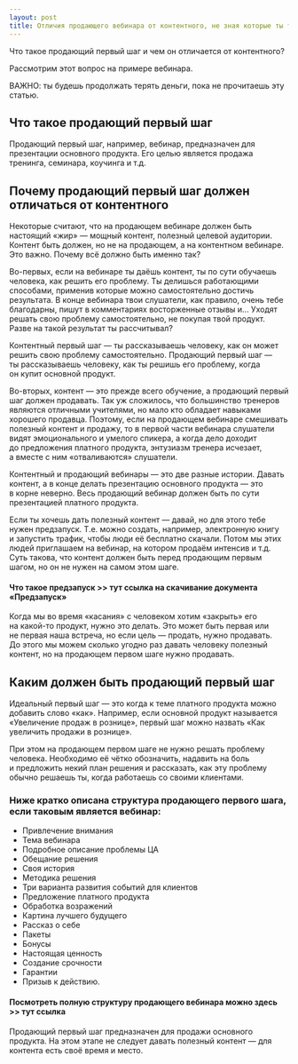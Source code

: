 ```yaml
---
layout: post
title: Отличия продающего вебинара от контентного, не зная которые ты теряешь деньги
---
```


Что такое продающий первый шаг и&nbsp;чем он&nbsp;отличается от&nbsp;контентного?

Рассмотрим этот вопрос на&nbsp;примере вебинара.

ВАЖНО: ты&nbsp;будешь продолжать терять деньги, пока не&nbsp;прочитаешь эту статью.

## Что такое продающий первый шаг

Продающий первый шаг, например, вебинар, предназначен для презентации основного продукта. Его целью является продажа тренинга, семинара, коучинга и&nbsp;т.д.

## Почему продающий первый шаг должен отличаться от&nbsp;контентного

Некоторые считают, что на&nbsp;продающем вебинаре должен быть настоящий &laquo;жир&raquo;&nbsp;&mdash; мощный контент, полезный целевой аудитории. Контент быть должен, но&nbsp;не&nbsp;на&nbsp;продающем, а&nbsp;на&nbsp;контентном вебинаре. Это важно. Почему всё должно быть именно так?

Во-первых, если на&nbsp;вебинаре ты&nbsp;даёшь контент, ты&nbsp;по&nbsp;сути обучаешь человека, как решить его проблему. Ты&nbsp;делишься работающими способами, применив которые можно самостоятельно достичь результата. В&nbsp;конце вебинара твои слушатели, как правило, очень тебе благодарны, пишут в&nbsp;комментариях восторженные отзывы&nbsp;и... Уходят решать свою проблему самостоятельно, не&nbsp;покупая твой продукт. Разве на&nbsp;такой результат ты&nbsp;рассчитывал?

Контентный первый шаг&nbsp;&mdash; ты&nbsp;рассказываешь человеку, как он&nbsp;может решить свою проблему самостоятельно. Продающий первый шаг&nbsp;&mdash; ты&nbsp;рассказываешь человеку, как ты&nbsp;решишь его проблему, когда он&nbsp;купит основной продукт.

Во-вторых, контент&nbsp;&mdash; это прежде всего обучение, а&nbsp;продающий первый шаг должен продавать. Так уж&nbsp;сложилось, что большинство тренеров являются отличными учителями, но&nbsp;мало кто обладает навыками хорошего продавца. Поэтому, если на&nbsp;продающем вебинаре смешивать полезный контент и&nbsp;продажу, то&nbsp;в&nbsp;первой части вебинара слушатели видят эмоционального и&nbsp;умелого спикера, а&nbsp;когда дело доходит до&nbsp;предложения платного продукта, энтузиазм тренера исчезает, а&nbsp;вместе с&nbsp;ним &laquo;отваливаются&raquo; слушатели.

Контентный и&nbsp;продающий вебинары&nbsp;&mdash; это две разные истории. Давать контент, а&nbsp;в&nbsp;конце делать презентацию основного продукта&nbsp;&mdash; это в&nbsp;корне неверно. Весь продающий вебинар должен быть по&nbsp;сути презентацией платного продукта.

Если ты&nbsp;хочешь дать полезный контент&nbsp;&mdash; давай, но&nbsp;для этого тебе нужен предзапуск. Т.е. можно создать, например, электронную книгу и&nbsp;запустить трафик, чтобы люди её&nbsp;бесплатно скачали. Потом мы&nbsp;этих людей приглашаем на&nbsp;вебинар, на&nbsp;котором продаём интенсив и&nbsp;т.д. Суть такова, что контент должен быть перед продающим первым шагом, но&nbsp;он&nbsp;не&nbsp;нужен на&nbsp;самом этом шаге.

#### Что такое предзапуск &gt;&gt; тут ссылка на&nbsp;скачивание документа &laquo;Предзапуск&raquo;

Когда мы&nbsp;во&nbsp;время &laquo;касания&raquo; с&nbsp;человеком хотим &laquo;закрыть&raquo; его на&nbsp;какой-то продукт, нужно это делать. Это может быть первая или не&nbsp;первая наша встреча, но&nbsp;если цель&nbsp;&mdash; продать, нужно продавать. До&nbsp;этого мы&nbsp;можем сколько угодно раз давать человеку полезный контент, но&nbsp;на&nbsp;продающем первом шаге нужно продавать.

## Каким должен быть продающий первый шаг

Идеальный первый шаг&nbsp;&mdash; это когда к&nbsp;теме платного продукта можно добавить слово &laquo;как&raquo;. Например, если основной продукт называется &laquo;Увеличение продаж в&nbsp;рознице&raquo;, первый шаг можно назвать &laquo;Как увеличить продажи в&nbsp;рознице&raquo;.

При этом на&nbsp;продающем первом шаге не&nbsp;нужно решать проблему человека. Необходимо её&nbsp;чётко обозначить, надавить на&nbsp;боль и&nbsp;предложить некий план решения и&nbsp;рассказать, как эту проблему обычно решаешь&nbsp;ты, когда работаешь со&nbsp;своими клиентами.

### Ниже кратко описана структура продающего первого шага, если таковым является вебинар:

- Привлечение внимания
- Тема вебинара
- Подробное описание проблемы ЦА
- Обещание решения
- Своя история
- Методика решения
- Три варианта развития событий для клиентов
- Предложение платного продукта
- Обработка возражений
- Картина лучшего будущего
- Рассказ о&nbsp;себе
- Пакеты
- Бонусы
- Настоящая ценность
- Создание срочности
- Гарантии
- Призыв к&nbsp;действию.

#### Посмотреть полную структуру продающего вебинара можно здесь &gt;&gt; тут ссылка

Продающий первый шаг предназначен для продажи основного продукта. На&nbsp;этом этапе не&nbsp;следует давать полезный контент&nbsp;&mdash; для контента есть своё время и&nbsp;место.
